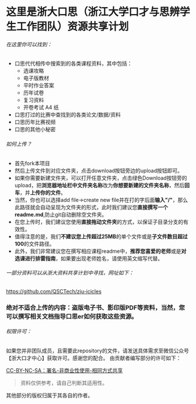 # 这里是浙大口思（浙江大学口才与思辨学生工作团队）资源共享计划

###### 在这里你可以找到：

 - 口思代代相传中搜索到的各类课程资料，其中包括：
    - 选课攻略
   - 电子版教材
   - 平时作业答案
   - 历年试卷
   - 复习资料
   - 开卷考试 A4 纸
 - 口思打过的比赛中查找到的各类论文/数据/资料
 - 口思历年比赛视频
 - 口思的其他小秘密


###### 如何上传？

 - 首先fork本项目
 - 然后上传文件到对应文件夹，点击download按钮旁边的upload按钮即可。
 - 如果你需要新建文件夹，可以打开任意文件夹，点击绿色Download按钮旁的upload，把**浏览器地址栏中文件夹名称**改为**你想要新建的文件夹名称**，然后**回车**，并**上传你的文件**。
 - 当然，你也可以选择add file->create new file并在打的字后面**输入"/"**，那么此路径就会自动呈现为文件夹的形式，此时我们建议您**直接撰写一个readme.md**,防止git自动删除空文件夹。
 - 在您上传时，我们建议您使用**直接拖动文件夹**的方式，以保证子目录分支的有效性。
 - 值得注意的是，我们****不建议**您上传超过25MB******的单个文件或是**子文件数目超过100**的文件路径。
 - 此外，我们非常建议您在撰写相应课程readme中，**推荐您喜爱的老师**或是**对选课进行排雷指南**，如果要出现老师姓名，请使用英文缩写代替。

###### 一部分资料可以从浙大资料共享计划中寻找，网址如下：
https://github.com/QSCTech/zju-icicles

### 绝对不适合上传的内容：盗版电子书、影印版PDF等资料，当然，您可以撰写相关文档指导口思er如何获取这些资源。
###### 权限许可：
如果您并非团队成员，且需要此repository的文件，请发送具体需求至微信公众号【浙大口才中心】获取许可。感谢您的配合。
由贡献者编写部分的许可如下：

[CC-BY-NC-SA：署名-非商业性使用-相同方式共享](https://creativecommons.org/licenses/by-nc-sa/4.0/deed.zh)

> 资料仅供参考，请自己判断其适用性。

其他部分的版权归属于其各自的作者。
